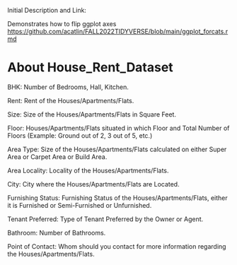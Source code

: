 Initial Description and Link:

Demonstrates how to flip ggplot axes
https://github.com/acatlin/FALL2022TIDYVERSE/blob/main/ggplot_forcats.rmd

# About House_Rent_Dataset

BHK: Number of Bedrooms, Hall, Kitchen.

Rent: Rent of the Houses/Apartments/Flats.

Size: Size of the Houses/Apartments/Flats in Square Feet.

Floor: Houses/Apartments/Flats situated in which Floor and Total Number of Floors (Example: Ground out of 2, 3 out of 5, etc.)

Area Type: Size of the Houses/Apartments/Flats calculated on either Super Area or Carpet Area or Build Area.

Area Locality: Locality of the Houses/Apartments/Flats.

City: City where the Houses/Apartments/Flats are Located.

Furnishing Status: Furnishing Status of the Houses/Apartments/Flats, either it is Furnished or Semi-Furnished or Unfurnished.

Tenant Preferred: Type of Tenant Preferred by the Owner or Agent.

Bathroom: Number of Bathrooms.

Point of Contact: Whom should you contact for more information regarding the Houses/Apartments/Flats.
 
